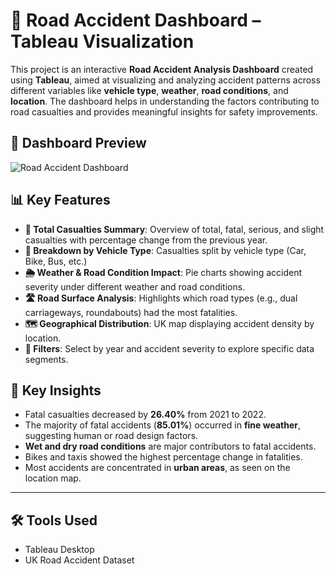 # 🚗 Road Accident Dashboard – Tableau Visualization

This project is an interactive **Road Accident Analysis Dashboard** created using **Tableau**, aimed at visualizing and analyzing accident patterns across different variables like **vehicle type**, **weather**, **road conditions**, and **location**. The dashboard helps in understanding the factors contributing to road casualties and provides meaningful insights for safety improvements.

## 📸 Dashboard Preview

![Road Accident Dashboard](https://raw.githubusercontent.com/your-username/your-repo-name/main/assets/road_accident_dashboard.png)


## 📊 Key Features

- **📌 Total Casualties Summary**: Overview of total, fatal, serious, and slight casualties with percentage change from the previous year.
- **🚙 Breakdown by Vehicle Type**: Casualties split by vehicle type (Car, Bike, Bus, etc.)
- **🌦 Weather & Road Condition Impact**: Pie charts showing accident severity under different weather and road conditions.
- **🛣 Road Surface Analysis**: Highlights which road types (e.g., dual carriageways, roundabouts) had the most fatalities.
- **🗺 Geographical Distribution**: UK map displaying accident density by location.
- **📅 Filters**: Select by year and accident severity to explore specific data segments.

## 📌 Key Insights

- Fatal casualties decreased by **26.40%** from 2021 to 2022.
- The majority of fatal accidents (**85.01%**) occurred in **fine weather**, suggesting human or road design factors.
- **Wet and dry road conditions** are major contributors to fatal accidents.
- Bikes and taxis showed the highest percentage change in fatalities.
- Most accidents are concentrated in **urban areas**, as seen on the location map.

---

## 🛠 Tools Used

- Tableau Desktop  
- UK Road Accident Dataset  


